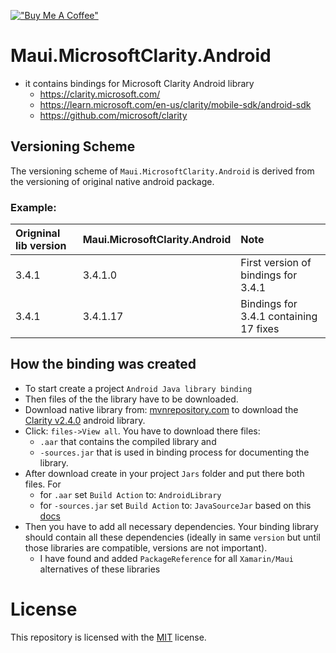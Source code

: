 ﻿[!["Buy Me A Coffee"](https://www.buymeacoffee.com/assets/img/custom_images/orange_img.png)](https://www.buymeacoffee.com/kebechet)

# Maui.MicrosoftClarity.Android
- it contains bindings for Microsoft Clarity Android library
	- https://clarity.microsoft.com/
    - https://learn.microsoft.com/en-us/clarity/mobile-sdk/android-sdk
	- https://github.com/microsoft/clarity

## Versioning Scheme
The versioning scheme of `Maui.MicrosoftClarity.Android` is derived from the versioning of original native android package.

### Example:
| Origninal lib version | Maui.MicrosoftClarity.Android | Note |
|:--|:--|:--|
| 3.4.1 | 3.4.1.0 | First version of bindings for 3.4.1 |
| 3.4.1 | 3.4.1.17 | Bindings for 3.4.1 containing 17 fixes |

## How the binding was created
- To start create a project `Android Java library binding`
- Then files of the the library have to be downloaded. 
- Download native library from: [mvnrepository.com](https://mvnrepository.com/artifact/com.microsoft.clarity/clarity) to 
	download the [Clarity v2.4.0](https://mvnrepository.com/artifact/com.microsoft.clarity/clarity/2.4.0) android library.
- Click: `files->View all`. You have to download there files:
  - `.aar` that contains the compiled library and 
  - `-sources.jar` that is used in binding process for documenting the library.
- After download create in your project `Jars` folder and put there both files. For
  - for `.aar` set `Build Action` to: `AndroidLibrary`
  - for `-sources.jar` set `Build Action` to: `JavaSourceJar` based on this [docs](https://learn.microsoft.com/en-us/xamarin/android/deploy-test/building-apps/build-items#javasourcejar)
- Then you have to add all necessary dependencies. Your binding library should contain all these dependencies (ideally in same `version` but until those libraries are compatible, versions are not important).
  - I  have found and added `PackageReference` for all `Xamarin/Maui` alternatives of these libraries

# License
This repository is licensed with the [MIT](LICENSE.txt) license.
